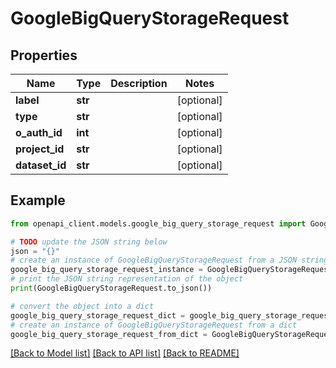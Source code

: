 # GoogleBigQueryStorageRequest


## Properties

Name | Type | Description | Notes
------------ | ------------- | ------------- | -------------
**label** | **str** |  | [optional] 
**type** | **str** |  | [optional] 
**o_auth_id** | **int** |  | [optional] 
**project_id** | **str** |  | [optional] 
**dataset_id** | **str** |  | [optional] 

## Example

```python
from openapi_client.models.google_big_query_storage_request import GoogleBigQueryStorageRequest

# TODO update the JSON string below
json = "{}"
# create an instance of GoogleBigQueryStorageRequest from a JSON string
google_big_query_storage_request_instance = GoogleBigQueryStorageRequest.from_json(json)
# print the JSON string representation of the object
print(GoogleBigQueryStorageRequest.to_json())

# convert the object into a dict
google_big_query_storage_request_dict = google_big_query_storage_request_instance.to_dict()
# create an instance of GoogleBigQueryStorageRequest from a dict
google_big_query_storage_request_from_dict = GoogleBigQueryStorageRequest.from_dict(google_big_query_storage_request_dict)
```
[[Back to Model list]](../README.md#documentation-for-models) [[Back to API list]](../README.md#documentation-for-api-endpoints) [[Back to README]](../README.md)



